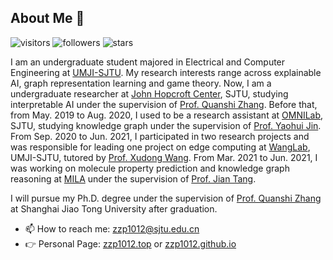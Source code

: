 ## About Me 👋 
![visitors](https://visitor-badge.glitch.me/badge?page_id=zzp1012.zzp1012) ![followers](https://img.shields.io/github/followers/zzp1012) ![stars](https://img.shields.io/github/stars/zzp1012)

I am an undergraduate student majored in Electrical and Computer Engineering at [UMJI-SJTU](https://www.ji.sjtu.edu.cn/). My research interests range across explainable AI, graph representation learning and game theory. Now, I am a undergraduate researcher at [John Hopcroft Center](http://jhc.sjtu.edu.cn/), SJTU, studying interpretable AI under the supervision of [Prof. Quanshi Zhang](http://qszhang.com/). Before that, from May. 2019 to Aug. 2020, I used to be a research assistant at [OMNILab](http://omnilab.sjtu.edu.cn/), SJTU, studying knowledge graph under the supervision of [Prof. Yaohui Jin](https://ieeexplore.ieee.org/author/37276323800). From Sep. 2020 to Jun. 2021, I participated in two research projects and was responsible for leading one project on edge computing at [WangLab](http://wanglab.sjtu.edu.cn/en/Default.aspx), UMJI-SJTU, tutored by [Prof. Xudong Wang](https://wanglab.sjtu.edu.cn/en/content.aspx?info_lb=472&flag=295). From Mar. 2021 to Jun. 2021, I was working on molecule property prediction and knowledge graph reasoning at [MILA](https://mila.quebec/en/) under the supervision of [Prof. Jian Tang](https://jian-tang.com/). 

I will pursue my Ph.D. degree under the supervision of [Prof. Quanshi Zhang](http://qszhang.com/) at Shanghai Jiao Tong University after graduation.

- 📫 How to reach me: zzp1012@sjtu.edu.cn
- 👉 Personal Page: [zzp1012.top](http://zzp1012.top/) or [zzp1012.github.io](https://zzp1012.github.io/)
